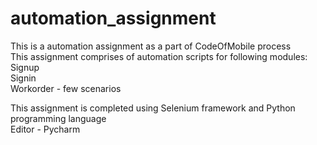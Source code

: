 # automation_assignment
This is a automation assignment as a part of CodeOfMobile process  
This assignment comprises of automation scripts for following modules:  
  Signup  
  Signin  
  Workorder - few scenarios  
  
This assignment is completed using Selenium framework and Python programming language  
Editor - Pycharm  
